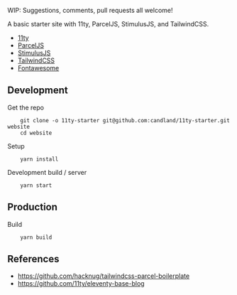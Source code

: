 WIP: Suggestions, comments, pull requests all welcome!


A basic starter site with 11ty, ParcelJS, StimulusJS, and TailwindCSS.

* [11ty](https://111ty.io)
* [ParcelJS](https://parceljs.org)
* [StimulusJS](https://stimulusjs.org)
* [TailwindCSS](https://tailwindcss.com)
* [Fontawesome](https://fontawesome.com)


## Development

Get the repo

		git clone -o 11ty-starter git@github.com:candland/11ty-starter.git website
		cd website

Setup

		yarn install

Development build / server

		yarn start


## Production

Build

		yarn build


## References

* <https://github.com/hacknug/tailwindcss-parcel-boilerplate>
* <https://github.com/11ty/eleventy-base-blog>
